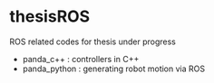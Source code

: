 # thesisROS
ROS related codes for thesis under progress
* panda_c++ : controllers in C++
* panda_python : generating robot motion via ROS
